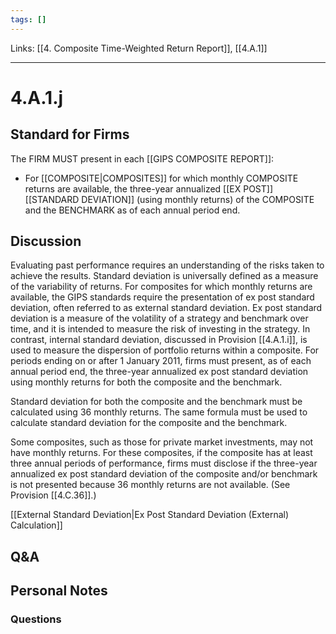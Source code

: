 ```yaml
---
tags: []
---
```

Links: [[4. Composite Time-Weighted Return Report]], [[4.A.1]]
___
# 4.A.1.j
## Standard for Firms
The FIRM MUST present in each [[GIPS COMPOSITE REPORT]]:

- For [[COMPOSITE|COMPOSITES]] for which monthly COMPOSITE returns are available, the three-year annualized [[EX POST]] [[STANDARD DEVIATION]] (using monthly returns) of the COMPOSITE and the BENCHMARK as of each annual period end.
## Discussion
Evaluating past performance requires an understanding of the risks taken to achieve the results. Standard deviation is universally defined as a measure of the variability of returns. For composites for which monthly returns are available, the GIPS standards require the presentation of ex post standard deviation, often referred to as external standard deviation. Ex post standard deviation is a measure of the volatility of a strategy and benchmark over time, and it is intended to measure the risk of investing in the strategy. In contrast, internal standard deviation, discussed in Provision [[4.A.1.i]], is used to measure the dispersion of portfolio returns within a composite. For periods ending on or after 1 January 2011, firms must present, as of each annual period end, the three-year annualized ex post standard deviation using monthly returns for both the composite and the benchmark.

Standard deviation for both the composite and the benchmark must be calculated using 36 monthly returns. The same formula must be used to calculate standard deviation for the composite and the benchmark.

Some composites, such as those for private market investments, may not have monthly returns. For these composites, if the composite has at least three annual periods of performance, firms must disclose if the three-year annualized ex post standard deviation of the composite and/or benchmark is not presented because 36 monthly returns are not available. (See Provision [[4.C.36]].)

[[External Standard Deviation|Ex Post Standard Deviation (External) Calculation]]
## Q&A

## Personal Notes

### Questions